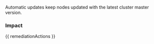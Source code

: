 
Automatic updates keep nodes updated with the latest cluster master version.


### Impact
<!-- Add Impact here -->

<!-- DO NOT CHANGE -->
{{ remediationActions }}



